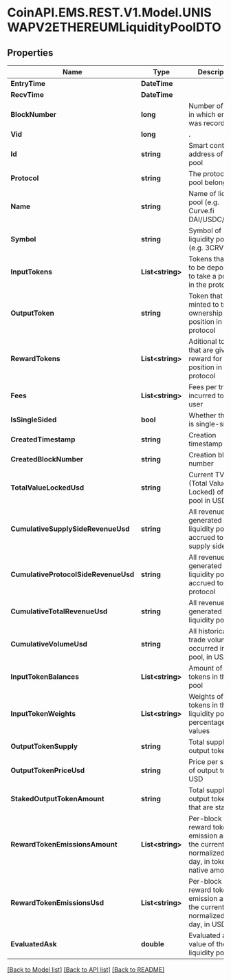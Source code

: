 
# CoinAPI.EMS.REST.V1.Model.UNISWAPV2ETHEREUMLiquidityPoolDTO

## Properties

Name | Type | Description | Notes
------------ | ------------- | ------------- | -------------
**EntryTime** | **DateTime** |  | [optional] 
**RecvTime** | **DateTime** |  | [optional] 
**BlockNumber** | **long** | Number of block in which entity was recorded. | [optional] 
**Vid** | **long** | . | [optional] 
**Id** | **string** | Smart contract address of the pool | [optional] 
**Protocol** | **string** | The protocol this pool belongs to | [optional] 
**Name** | **string** | Name of liquidity pool (e.g. Curve.fi DAI/USDC/USDT) | [optional] 
**Symbol** | **string** | Symbol of liquidity pool (e.g. 3CRV) | [optional] 
**InputTokens** | **List&lt;string&gt;** | Tokens that need to be deposited to take a position in the protocol | [optional] 
**OutputToken** | **string** | Token that is minted to track ownership of position in protocol | [optional] 
**RewardTokens** | **List&lt;string&gt;** | Aditional tokens that are given as reward for position in a protocol | [optional] 
**Fees** | **List&lt;string&gt;** | Fees per trade incurred to the user | [optional] 
**IsSingleSided** | **bool** | Whether this pool is single-sided | [optional] 
**CreatedTimestamp** | **string** | Creation timestamp | [optional] 
**CreatedBlockNumber** | **string** | Creation block number | [optional] 
**TotalValueLockedUsd** | **string** | Current TVL (Total Value Locked) of this pool in USD | [optional] 
**CumulativeSupplySideRevenueUsd** | **string** | All revenue generated by the liquidity pool, accrued to the supply side | [optional] 
**CumulativeProtocolSideRevenueUsd** | **string** | All revenue generated by the liquidity pool, accrued to the protocol | [optional] 
**CumulativeTotalRevenueUsd** | **string** | All revenue generated by the liquidity pool | [optional] 
**CumulativeVolumeUsd** | **string** | All historical trade volume occurred in this pool, in USD | [optional] 
**InputTokenBalances** | **List&lt;string&gt;** | Amount of input tokens in the pool | [optional] 
**InputTokenWeights** | **List&lt;string&gt;** | Weights of input tokens in the liquidity pool in percentage values | [optional] 
**OutputTokenSupply** | **string** | Total supply of output token | [optional] 
**OutputTokenPriceUsd** | **string** | Price per share of output token in USD | [optional] 
**StakedOutputTokenAmount** | **string** | Total supply of output tokens that are staked | [optional] 
**RewardTokenEmissionsAmount** | **List&lt;string&gt;** | Per-block reward token emission as of the current block normalized to a day, in token&#39;s native amount | [optional] 
**RewardTokenEmissionsUsd** | **List&lt;string&gt;** | Per-block reward token emission as of the current block normalized to a day, in USD value | [optional] 
**EvaluatedAsk** | **double** | Evaluated ask value of the liquidity pool. | [optional] [readonly] 

[[Back to Model list]](../README.md#documentation-for-models)
[[Back to API list]](../README.md#documentation-for-api-endpoints)
[[Back to README]](../README.md)

